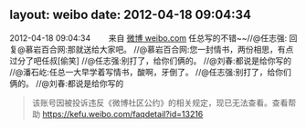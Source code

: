 layout: weibo
date: 2012-04-18 09:04:34
---
<meta name="referrer" content="no-referrer" />

2012-04-18 09:04:34  &nbsp;&nbsp;&nbsp;&nbsp;&nbsp;&nbsp; 来自 <a href="http://weibo.com/" rel="nofollow">微博 weibo.com</a>
任总写的不错~~//@任志强: 回复@慕岩百合网:那就送给大家吧。 //@慕岩百合网:您一封情书，两份相思，有点过分了吧任叔[偷笑] //@任志强:别打了，给你们俩的。 //@刘春:都说是给你写的 //@潘石屹:任总一大早学着写情书，酸啊，牙倒了。 //@任志强:别打了，给你们俩的。 //@刘春:都说是给你写的
>  该账号因被投诉违反《微博社区公约》的相关规定，现已无法查看。查看帮助 https://kefu.weibo.com/faqdetail?id=13216
